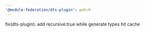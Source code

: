 ```yaml
---
'@module-federation/dts-plugin': patch
---
```


fix(dts-plugin): add recursive:true while generate types hit cache
